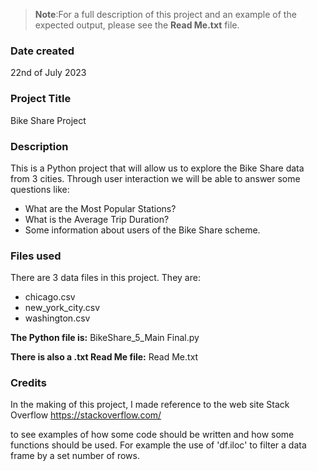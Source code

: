 >**Note**:For a full description of this project and an example of the expected output, please see the **Read Me.txt** file.

### Date created
22nd of July 2023

### Project Title
Bike Share Project

### Description
This is a Python project that will allow us to explore the Bike Share data from 3 cities. Through user interaction we will be able to answer some questions like:
* What are the Most Popular Stations?
* What is the Average Trip Duration?
* Some information about users of the Bike Share scheme.


### Files used
There are 3 data files in this project. They are:
* chicago.csv
* new_york_city.csv
* washington.csv

**The Python file is:**
BikeShare_5_Main Final.py

**There is also a .txt Read Me file:**
Read Me.txt


### Credits
In the making of this project, I made reference to the web site Stack Overflow
https://stackoverflow.com/

to see examples of how some code should be written and how some functions should be used.
For example the use of 'df.iloc' to filter a data frame by a set number of rows.